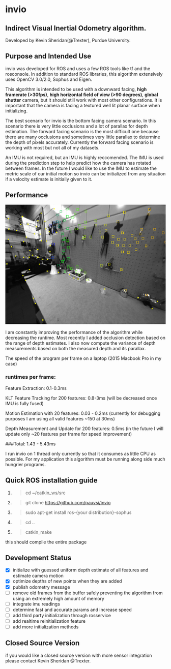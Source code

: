 # invio
## Indirect Visual Inertial Odometry algorithm.
Developed by Kevin Sheridan(@Trexter), Purdue University.

## Purpose and Intended Use
invio was developed for ROS and uses a few ROS tools like tf and the rosconsole. In addition to standard ROS libraries, this algorithm extensively uses OpenCV 3.0/2.0, Sophus and Eigen.

This algorithm is intended to be used with a downward facing, **high framerate (>30fps)**, **high horizontal field of view (>90 degrees)**, **global shutter** camera, but it should still work with most other configurations. It is important that the camera is facing a textured well lit planar surface when initializing.

The best scenario for invio is the bottom facing camera scenario. In this scenario there is very little occlusions and a lot of parallax for depth estimation. The forward facing scenario is the most difficult one because there are many occlusions and sometimes very little parallax to determine the depth of pixels accurately. Currently the forward facing scenario is working with most but not all of my datasets.

An IMU is not required, but an IMU is highly reccomended. The IMU is used during the prediction step to help predict how the camera has rotated between frames. In the future I would like to use the IMU to estimate the metric scale of our initial motion so invio can be initialized from any situation if a velocity estimate is initially given to it.

## Performance

![Small Scale Results](/images/invio1.png)

I am constantly improving the performance of the algorithm while decreasing the runtime. Most recently I added occlusion detection based on the range of depth estimates. I also now compute the variance of depth measurements based on both the measured depth and its parallax.

The speed of the program per frame on a laptop (2015 Macbook Pro in my case) 
### runtimes per frame:
Feature Extraction: 0.1-0.3ms

KLT Feature Tracking for 200 features: 0.8-3ms (will be decreased once IMU is fully fused)

Motion Estimation with 20 features: 0.03 - 0.2ms (currently for debugging purposes I am using all valid features ~150 at 30ms)

Depth Measurement and Update for 200 features: 0.5ms (in the future I will update only ~20 features per frame for speed improvement)

###Total: 1.43 - 5.43ms 

I run invio on 1 thread only currently so that it consumes as little CPU as possible. For my application this algorithm must be running along side much hungrier programs.


## Quick ROS installation guide

1. >cd ~/catkin_ws/src
2. >git clone https://github.com/pauvsi/invio
3. >sudo apt-get install ros-{your distribution}-sophus
4. >cd ..
5. >catkin_make

this should compile the entire package

## Development Status

- [x] initialize with guessed uniform depth estimate of all features and estimate camera motion
- [x] optimize depths of new points when they are added
- [x] publish odometry message
- [ ] remove old frames from the buffer safely preventing the algorithm from using an extremely high amount of memory
- [ ] integrate imu readings
- [ ] determine fast and accurate params and increase speed
- [ ] add third party initialization through rosservice
- [ ] add realtime reinitialization feature
- [ ] add more initialization methods

## Closed Source Version

if you would like a closed source version with more sensor integration please contact Kevin Sheridan @Trexter.
